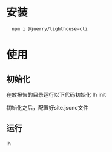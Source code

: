 # 安装

```
  npm i @juerry/lighthouse-cli
```

# 使用

## 初始化

在放报告的目录运行以下代码初始化
lh init

初始化之后，配置好site.jsonc文件

## 运行

lh